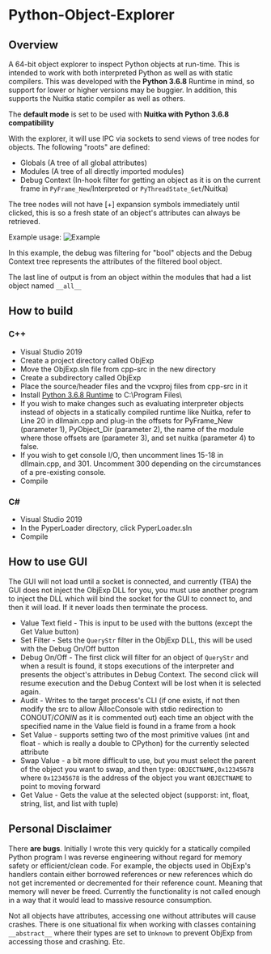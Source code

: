 # Python-Object-Explorer

## Overview

A 64-bit object explorer to inspect Python objects at run-time. This is intended to work with both interpreted Python as well as with static compilers.
This was developed with the **Python 3.6.8** Runtime in mind, so support for lower or higher versions may be buggier. 
In addition, this supports the Nuitka static compiler as well as others.

The **default mode** is set to be used with **Nuitka with Python 3.6.8 compatibility**

With the explorer, it will use IPC via sockets to send views of tree nodes for objects. The following "roots" are defined: 

* Globals (A tree of all global attributes)
* Modules (A tree of all directly imported modules)
* Debug Context (In-hook filter for getting an object as it is on the current frame in `PyFrame_New`/Interpreted or `PyThreadState_Get`/Nuitka)

The tree nodes will not have [+] expansion symbols immediately until clicked, this is so a fresh state of an object's attributes can always be retrieved.

Example usage:
![Example](https://i.imgur.com/KhS0sR7.png)

In this example, the debug was filtering for "bool" objects and the Debug Context tree represents the attributes of the filtered bool object.

The last line of output is from an object within the modules that had a list object named `__all__`

## How to build

### C++

* Visual Studio 2019
* Create a project directory called ObjExp
* Move the ObjExp.sln file from cpp-src in the new directory
* Create a subdirectory called ObjExp
* Place the source/header files and the vcxproj files from cpp-src in it
* Install [Python 3.6.8 Runtime](https://www.python.org/downloads/release/python-368/) to C:\Program Files\
* If you wish to make changes such as evaluating interpreter objects instead of objects in a statically compiled runtime like Nuitka, refer to Line 20 in dllmain.cpp and plug-in the offsets for PyFrame_New (parameter 1), PyObject_Dir (parameter 2), the name of the module where those offsets are (parameter 3), and set nuitka (parameter 4) to false.
* If you wish to get console I/O, then uncomment lines 15-18 in dllmain.cpp, and 301. Uncomment 300 depending on the circumstances of a pre-existing console.
* Compile

### C#

* Visual Studio 2019
* In the PyperLoader directory, click PyperLoader.sln
* Compile

## How to use GUI

The GUI will not load until a socket is connected, and currently (TBA) the GUI does not inject the ObjExp DLL for you, you must use another program to inject the DLL which will bind
the socket for the GUI to connect to, and then it will load. If it never loads then terminate the process.

* Value Text field - This is input to be used with the buttons (except the Get Value button)
* Set Filter - Sets the `QueryStr` filter in the ObjExp DLL, this will be used with the Debug On/Off button
* Debug On/Off - The first click will filter for an object of `QueryStr` and when a result is found, it stops executions of the interpreter 
and presents the object's attributes in Debug Context. The second click will resume execution and the Debug Context will be lost when it is selected again.
* Audit - Writes to the target process's CLI (if one exists, if not then modify the src to allow AllocConsole with stdio redirection to CONOUT$/CONIN$ as it is commented out) each time
an object with the specified name in the Value field is found in a frame from a hook
* Set Value - supports setting two of the most primitive values (int and float - which is really a double to CPython) for the currently selected attribute
* Swap Value - a bit more difficult to use, but you must select the parent of the object you want to swap, and then type: `OBJECTNAME,0x12345678` where `0x12345678` is the address of the object you want `OBJECTNAME` to point to moving forward
* Get Value - Gets the value at the selected object (supporst: int, float, string, list, and list with tuple)

## Personal Disclaimer

There **are bugs**. Initially I wrote this very quickly for a statically compiled Python program I was reverse engineering without regard for memory safety or efficient/clean code. For example,
the objects used in ObjExp's handlers contain either borrowed references or new references which do not get incremented or decremented for their reference count. Meaning that memory will never be freed. Currently the functionality is not called enough in a way that it would lead to massive resource consumption.

Not all objects have attributes, accessing one without attributes will cause crashes. There is one situational fix when working with classes containing `__abstract__` where their types are set to `Unknown` to prevent ObjExp from accessing those and crashing.
Etc.
